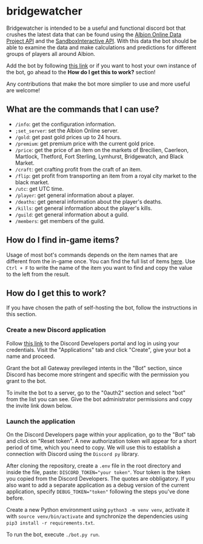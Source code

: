 # bridgewatcher

Bridgewatcher is intended to be a useful and functional discord bot that crushes the latest data that can be found using the [Albion Online Data Project API](https://www.albion-online-data.com/) and the [SandboxInteractive API](https://www.tools4albion.com/api_info.php). With this data the bot should be able to examine the data and make calculations and predictions for different groups of players all around Albion.

Add the bot by following [this link](https://discord.com/oauth2/authorize?client_id=1241428288195526796&permissions=8&scope=bot) or if you want to host your own instance of the bot, go ahead to the **How do I get this to work?** section!

Any contributions that make the bot more simplier to use and more useful are welcome!

## What are the commands that I can use?
- `/info`: get the configuration information.
- `;set_server`: set the Albion Online server.
- `/gold`: get past gold prices up to 24 hours.
- `/premium`: get premium price with the current gold price.
- `/price`: get the price of an item on the markets of Brecilien, Caerleon, Martlock, Thetford, Fort Sterling, Lymhurst, Bridgewatch, and Black Market.
- `/craft`: get crafting profit from the craft of an item.
- `/flip`: get profit from transporting an item from a royal city market to the black market.
- `/utc`: get UTC time.
- `/player`: get general information about a player.
- `/deaths`: get general information about the player's deaths.
- `/kills`: get general information about the player's kills.
- `/guild`: get general information about a guild.
- `/members`: get members of the guild.

## How do I find in-game items?
Usage of most bot's commands depends on the item names that are different from the in-game once. You can find the full list of items [here](https://github.com/ao-data/ao-bin-dumps/blob/master/formatted/items.txt). Use `Ctrl + F` to write the name of the item you want to find and copy the value to the left from the result.

## How do I get this to work?
If you have chosen the path of self-hosting the bot, follow the instructions in this section.

### Create a new Discord application
Follow [this link](https://discord.com/developers/applications) to the Discord Developers portal and log in using your credentials. Visit the "Applications" tab and click "Create", give your bot a name and proceed.

Grant the bot all Gateway previleged intents in the "Bot" section, since Discord has become more stringent and specific with the permission you grant to the bot.

To invite the bot to a server, go to the "0auth2" section and select "bot" from the list you can see. Give the bot administrator permissions and copy the invite link down below.

### Launch the application
On the Discord Developers page within your application, go to the "Bot" tab and click on "Reset token". A new authorization token will appear for a short period of time, which you need to copy. We will use this to establish a connection with Discord using the `Discord py` library.

After cloning the repository, create a `.env` file in the root directory and inside the file, paste: `DISCORD_TOKEN="your token"`. Your token is the token you copied from the Discord Developers. The quotes are obbligatory. If you also want to add a separate application as a debug version of the current application, specify `DEBUG_TOKEN="token"` following the steps you've done before.

Create a new Python environment using `python3 -m venv venv`, activate it with `source venv/bin/activate` and synchronize the dependencies using `pip3 install -r requirements.txt`.

To run the bot, execute `./bot.py run`.
